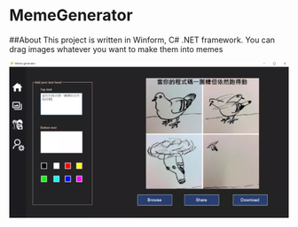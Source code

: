 # MemeGenerator

##About
This project is written in Winform, C# .NET framework. You can drag images whatever you want to make them into memes

![This is a alt text.](/display.png "This is a sample image.")

